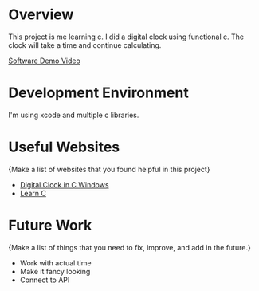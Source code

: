 # Overview

This project is me learning c. I did a digital clock using functional c. The clock will take a time and continue calculating. 

[Software Demo Video](http://youtube.link.goes.here)

# Development Environment
I'm using xcode and multiple c libraries. 

# Useful Websites

{Make a list of websites that you found helpful in this project}
* [Digital Clock in C Windows]([https://www.youtube.com/watch?v=72fIizW3N-8])
* [Learn C](https://www.learn-c.org/)

# Future Work

{Make a list of things that you need to fix, improve, and add in the future.}
* Work with actual time
* Make it fancy looking
* Connect to API

